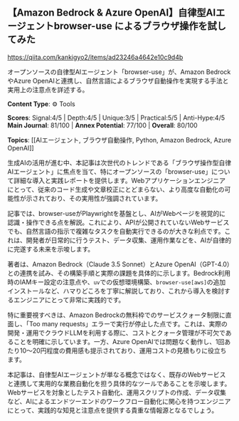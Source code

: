 ## 【Amazon Bedrock & Azure OpenAI】自律型AIエージェントbrowser-use によるブラウザ操作を試してみた

https://qiita.com/kankigyo2/items/ad23246a4642e10c9d4b

オープンソースの自律型AIエージェント「browser-use」が、Amazon BedrockやAzure OpenAIと連携し、自然言語によるブラウザ自動操作を実現する手法と実用上の注意点を詳述する。

**Content Type**: ⚙️ Tools

**Scores**: Signal:4/5 | Depth:4/5 | Unique:3/5 | Practical:5/5 | Anti-Hype:4/5
**Main Journal**: 81/100 | **Annex Potential**: 77/100 | **Overall**: 80/100

**Topics**: [[AIエージェント, ブラウザ自動操作, Python, Amazon Bedrock, Azure OpenAI]]

生成AIの活用が進む中、本記事は次世代のトレンドである「ブラウザ操作型自律AIエージェント」に焦点を当て、特にオープンソースの「browser-use」について詳細な導入と実践レポートを提供します。Webアプリケーションエンジニアにとって、従来のコード生成や文章校正にとどまらない、より高度な自動化の可能性が示されており、その実用性が強調されています。

記事では、browser-useがPlaywrightを基盤とし、AIがWebページを視覚的に認識・操作できる点を解説。これにより、APIが公開されていないWebサービスでも、自然言語の指示で複雑なタスクを自動実行できるのが大きな利点です。これは、開発者が日常的に行うテスト、データ収集、運用作業などを、AIが自律的に完遂する未来を示唆します。

著者は、Amazon Bedrock（Claude 3.5 Sonnet）とAzure OpenAI（GPT-4.0）との連携を試み、その構築手順と実際の課題を具体的に示します。Bedrock利用時のIAMキー設定の注意点や、`uv`での仮想環境構築、`browser-use[aws]`の追加インストールなど、ハマりどころを丁寧に解説しており、これから導入を検討するエンジニアにとって非常に実践的です。

特に重要視すべきは、Amazon Bedrockの無料枠でのサービスクォータ制限に直面し、「Too many requests」エラーで実行が停止した点です。これは、実際の開発・運用でクラウドLLMを利用する際に、コストとクォータ管理が不可欠であることを明確に示しています。一方、Azure OpenAIでは問題なく動作し、1回あたり10〜20円程度の費用感も提示されており、運用コストの見積もりに役立ちます。

本記事は、自律型AIエージェントが単なる概念ではなく、既存のWebサービスと連携して実用的な業務自動化を担う具体的なツールであることを示唆します。Webサービスを対象としたテスト自動化、運用スクリプトの作成、データ収集など、AIによるエンドツーエンドのワークフロー自動化に関心を持つエンジニアにとって、実践的な知見と注意点を提供する貴重な情報源となるでしょう。